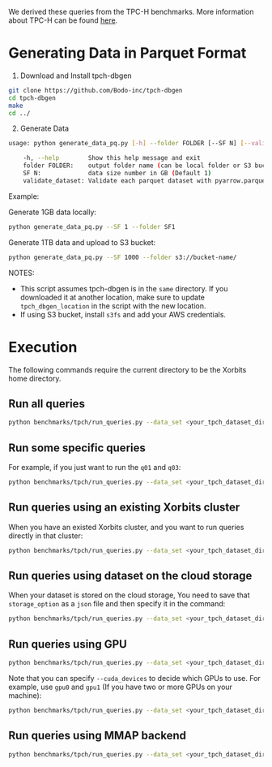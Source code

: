 We derived these queries from the TPC-H benchmarks. 
More information about TPC-H can be found [here](https://www.tpc.org/tpch/).

# Generating Data in Parquet Format
1. Download and Install tpch-dbgen
```bash
git clone https://github.com/Bodo-inc/tpch-dbgen
cd tpch-dbgen
make
cd ../
```

2. Generate Data
```bash
usage: python generate_data_pq.py [-h] --folder FOLDER [--SF N] [--validate_dataset]

    -h, --help        Show this help message and exit
    folder FOLDER:    output folder name (can be local folder or S3 bucket)
    SF N:             data size number in GB (Default 1)
    validate_dataset: Validate each parquet dataset with pyarrow.parquet.ParquetDataset (Default True)
```
Example:

Generate 1GB data locally:
```bash
python generate_data_pq.py --SF 1 --folder SF1
```

Generate 1TB data and upload to S3 bucket:
```bash
python generate_data_pq.py --SF 1000 --folder s3://bucket-name/
```

NOTES:
- This script assumes tpch-dbgen is in the ``same`` directory. If you downloaded it at another location, make sure to update ``tpch_dbgen_location`` in the script with the new location.
- If using S3 bucket, install ``s3fs`` and add your AWS credentials.

# Execution
The following commands require the current directory to be the Xorbits home directory.

## Run all queries
```bash
python benchmarks/tpch/run_queries.py --data_set <your_tpch_dataset_dir>
```

## Run some specific queries
For example, if you just want to run the ``q01`` and ``q03``:
```bash
python benchmarks/tpch/run_queries.py --data_set <your_tpch_dataset_dir> --queries 1 3
```

## Run queries using an existing Xorbits cluster
When you have an existed Xorbits cluster, and you want to run queries directly in that cluster:
```bash
python benchmarks/tpch/run_queries.py --data_set <your_tpch_dataset_dir> --endpoint <your_Xorbits_endpoint>
```

## Run queries using dataset on the cloud storage
When your dataset is stored on the cloud storage, 
You need to save that ``storage_option`` as a ``json`` file and then specify it in the command:
```bash
python benchmarks/tpch/run_queries.py --data_set <your_tpch_dataset_dir> --storage_options <your_storage_option_file_path>
```

## Run queries using GPU
```bash
python benchmarks/tpch/run_queries.py --data_set <your_tpch_dataset_dir> --gpu
```
Note that you can specify ``--cuda_devices`` to decide which GPUs to use. For example, use ``gpu0`` and ``gpu1`` (If you have two or more GPUs on your machine):
```bash
python benchmarks/tpch/run_queries.py --data_set <your_tpch_dataset_dir> --gpu --cuda_devices 0 1
```

## Run queries using MMAP backend
```bash
python benchmarks/tpch/run_queries.py --data_set <your_tpch_dataset_dir> --mmap_root_dir <your_dir_for_mmap_files>
```
